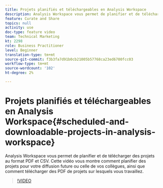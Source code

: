 ```yaml
---
title: Projets planifiés et téléchargeables en Analysis Workspace
description: Analysis Workspace vous permet de planifier et de télécharger des projets au format PDF et CSV. Cette vidéo vous montre comment planifier des projets pour votre diffusion future ou celle de vos collègues, ainsi que comment télécharger des PDF de projets sur lesquels vous travaillez.
feature: Curate and Share
topics: null
activity: use
doc-type: feature video
team: Technical Marketing
kt: 2298
role: Business Practitioner
level: Beginner
translation-type: tm+mt
source-git-commit: f3b3fa7d91b0cb21005b57768ca23ed6700fcc03
workflow-type: tm+mt
source-wordcount: '102'
ht-degree: 2%

---
```



# Projets planifiés et téléchargeables en Analysis Workspace{#scheduled-and-downloadable-projects-in-analysis-workspace}

Analysis Workspace vous permet de planifier et de télécharger des projets au format PDF et CSV. Cette vidéo vous montre comment planifier des projets pour votre diffusion future ou celle de vos collègues, ainsi que comment télécharger des PDF de projets sur lesquels vous travaillez.

>[!VIDEO](https://video.tv.adobe.com/v/24709/?quality=12)
